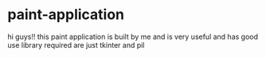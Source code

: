 # paint-application
hi guys!! this paint application is built by me and is very useful and has good use 
library required are just tkinter and pil
